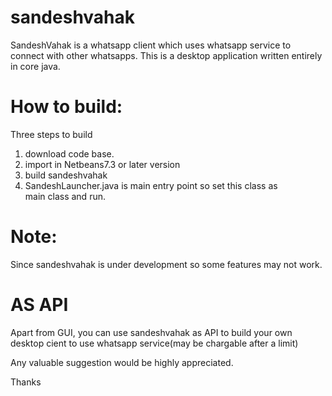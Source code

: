 # sandeshvahak
SandeshVahak is a whatsapp client which uses whatsapp service to connect with other whatsapps. This is a desktop application written entirely in core java.
# How to build:
 Three steps to build 
1. download code base.
2. import in Netbeans7.3 or later version
3. build sandeshvahak
4. SandeshLauncher.java is main entry point so set this class as                                                          
   main class and run.
# Note:
Since sandeshvahak is under development so some features may not work. 
# AS API
Apart from GUI, you can use sandeshvahak as API to build your own desktop cient to use whatsapp service(may be chargable after a limit)
 



Any valuable suggestion would be highly appreciated.

Thanks
